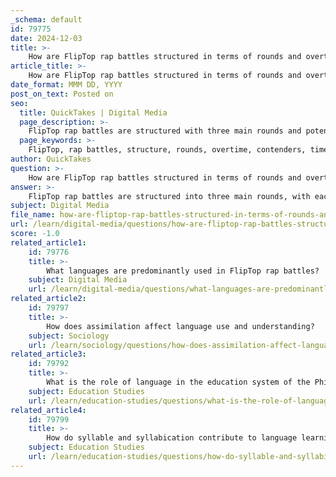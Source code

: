 ```yaml
---
_schema: default
id: 79775
date: 2024-12-03
title: >-
    How are FlipTop rap battles structured in terms of rounds and overtime?
article_title: >-
    How are FlipTop rap battles structured in terms of rounds and overtime?
date_format: MMM DD, YYYY
post_on_text: Posted on
seo:
  title: QuickTakes | Digital Media
  page_description: >-
    FlipTop rap battles are structured with three main rounds and potential overtime, emphasizing lyrical skills and creativity among contenders.
  page_keywords: >-
    FlipTop, rap battles, structure, rounds, overtime, contenders, time limits, freestyle, written lyrics, cultural significance, entertainment value, Philippines
author: QuickTakes
question: >-
    How are FlipTop rap battles structured in terms of rounds and overtime?
answer: >-
    FlipTop rap battles are structured into three main rounds, with each contender given a specific time limit to deliver their verses. The time limits for these rounds are typically set by the referee, although participants can agree on different limits before the battle. For one-on-one and two-on-two battles, the time limits generally range from 1 minute to 3 minutes, with the possibility of a 30-second increment. \n\nIn the event that a battle ends in a draw after the three rounds, overtime is applied. This overtime allows the contenders to continue battling until a clear winner is determined. The structure of the battles is designed to facilitate a competitive environment where emcees can showcase their lyrical skills, creativity, and ability to engage the audience.\n\nOverall, the format of FlipTop battles emphasizes both written lyrics and freestyle elements, although the written format has become the standard in recent years. This structure not only enhances the entertainment value of the battles but also contributes to the cultural significance of rap in the Philippines.
subject: Digital Media
file_name: how-are-fliptop-rap-battles-structured-in-terms-of-rounds-and-overtime.md
url: /learn/digital-media/questions/how-are-fliptop-rap-battles-structured-in-terms-of-rounds-and-overtime
score: -1.0
related_article1:
    id: 79776
    title: >-
        What languages are predominantly used in FlipTop rap battles?
    subject: Digital Media
    url: /learn/digital-media/questions/what-languages-are-predominantly-used-in-fliptop-rap-battles
related_article2:
    id: 79797
    title: >-
        How does assimilation affect language use and understanding?
    subject: Sociology
    url: /learn/sociology/questions/how-does-assimilation-affect-language-use-and-understanding
related_article3:
    id: 79792
    title: >-
        What is the role of language in the education system of the Philippines?
    subject: Education Studies
    url: /learn/education-studies/questions/what-is-the-role-of-language-in-the-education-system-of-the-philippines
related_article4:
    id: 79799
    title: >-
        How do syllable and syllabication contribute to language learning?
    subject: Education Studies
    url: /learn/education-studies/questions/how-do-syllable-and-syllabication-contribute-to-language-learning
---
```


&nbsp;